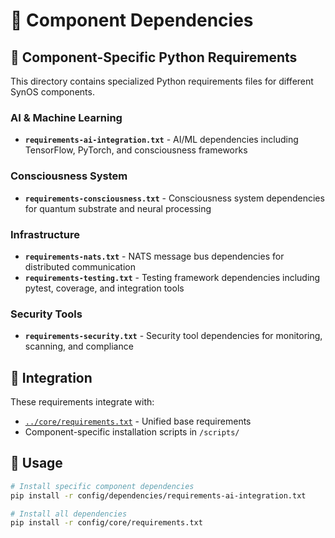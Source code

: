 # 🔧 Component Dependencies

## 📁 Component-Specific Python Requirements

This directory contains specialized Python requirements files for different SynOS components.

### **AI & Machine Learning**

- **`requirements-ai-integration.txt`** - AI/ML dependencies including TensorFlow, PyTorch, and consciousness frameworks

### **Consciousness System**

- **`requirements-consciousness.txt`** - Consciousness system dependencies for quantum substrate and neural processing

### **Infrastructure**

- **`requirements-nats.txt`** - NATS message bus dependencies for distributed communication
- **`requirements-testing.txt`** - Testing framework dependencies including pytest, coverage, and integration tools

### **Security Tools**

- **`requirements-security.txt`** - Security tool dependencies for monitoring, scanning, and compliance

## 🔗 Integration

These requirements integrate with:

- [`../core/requirements.txt`](../core/requirements.txt) - Unified base requirements
- Component-specific installation scripts in `/scripts/`

## 🚀 Usage

```bash
# Install specific component dependencies
pip install -r config/dependencies/requirements-ai-integration.txt

# Install all dependencies
pip install -r config/core/requirements.txt
```
